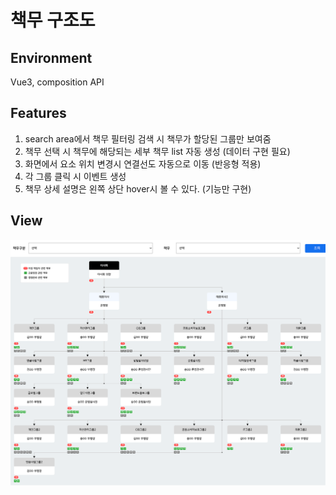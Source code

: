 # 책무 구조도

## Environment
Vue3, composition API

## Features
1. search area에서 책무 필터링 검색 시 책무가 할당된 그룹만 보여줌
2. 책무 선택 시 책무에 해당되는 세부 책무 list 자동 생성 (데이터 구현 필요)
3. 화면에서 요소 위치 변경시 연결선도 자동으로 이동 (반응형 적용)
4. 각 그룹 클릭 시 이벤트 생성
5. 책무 상세 설명은 왼쪽 상단 hover시 볼 수 있다. (기능만 구현)

## View
![ex_screenshot](main_image.png)

